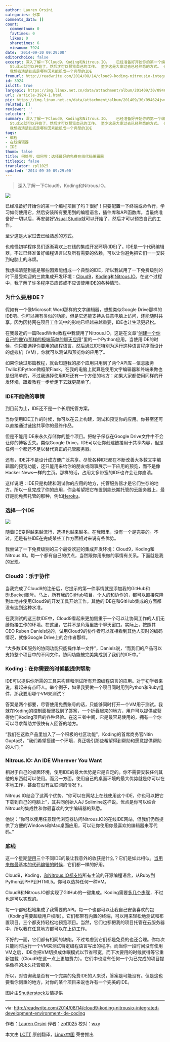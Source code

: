 ```yaml
---
author: Lauren Orsini
categories: 分享
comments_data: []
count:
  commentnum: 0
  favtimes: 0
  likes: 0
  sharetimes: 6
  viewnum: 7924
date: '2014-09-30 09:29:00'
editorchoice: false
excerpt: 深入了解一下Cloud9，Koding和Nitrous.IO。   已经准备好开始你的第一个编程项目了吗？很好！只要配置一下终端或命令行，学习如何使用它，然后安装所有要用到的编程语言，插件库和API函数库。当最终准备好一切以后，再安装好Visual
  Studio就可以开始了，然后才可以预览自己的工作。 至少这是大家过去已经熟悉的方式。 也难怪初学程序员们逐渐喜欢上在线的集成开发环境(IDE)了。IDE是一个代码编辑器，不过已经准备好编程语言以及所有需要的依赖，可以让你避免把它们一一安装到电脑上的麻烦。
  我想搞清楚到底是哪些因素能组成一个典型的IDE
fromurl: http://readwrite.com/2014/08/14/cloud9-koding-nitrousio-integrated-development-environment-ide-coding
id: 3924
islctt: true
largepic: https://img.linux.net.cn/data/attachment/album/201409/30/094624jwvohhchdyvzdvo1.jpg
url: /article-3924-1.html
pic: https://img.linux.net.cn/data/attachment/album/201409/30/094624jwvohhchdyvzdvo1.jpg.thumb.jpg
related: []
reviewer: ''
selector: ''
summary: 深入了解一下Cloud9，Koding和Nitrous.IO。   已经准备好开始你的第一个编程项目了吗？很好！只要配置一下终端或命令行，学习如何使用它，然后安装所有要用到的编程语言，插件库和API函数库。当最终准备好一切以后，再安装好Visual
  Studio就可以开始了，然后才可以预览自己的工作。 至少这是大家过去已经熟悉的方式。 也难怪初学程序员们逐渐喜欢上在线的集成开发环境(IDE)了。IDE是一个代码编辑器，不过已经准备好编程语言以及所有需要的依赖，可以让你避免把它们一一安装到电脑上的麻烦。
  我想搞清楚到底是哪些因素能组成一个典型的IDE
tags:
- 编程
- 在线编辑器
- IDE
thumb: false
title: 何处写，如何写：选择最好的免费在线代码编辑器
titlepic: false
translator: zpl1025
updated: '2014-09-30 09:29:00'
---
```



> 
> 深入了解一下Cloud9，Koding和Nitrous.IO。
> 
> 
> 


![](/data/attachment/album/201409/30/094624jwvohhchdyvzdvo1.jpg)


已经准备好开始你的第一个编程项目了吗？很好！只要配置一下终端或命令行，学习如何使用它，然后安装所有要用到的编程语言，插件库和API函数库。当最终准备好一切以后，再安装好[Visual Studio](http://www.visualstudio.com/)就可以开始了，然后才可以预览自己的工作。


至少这是大家过去已经熟悉的方式。


也难怪初学程序员们逐渐喜欢上在线的集成开发环境(IDE)了。IDE是一个代码编辑器，不过已经准备好编程语言以及所有需要的依赖，可以让你避免把它们一一安装到电脑上的麻烦。


我想搞清楚到底是哪些因素能组成一个典型的IDE，所以我试用了一下免费级别的时下最受欢迎的三款集成开发环境：[Cloud9](http://c9.io/)，[Koding](https://koding.com/)和[Nitrous.IO](http://nitrous.io/)。在这个过程中，我了解了许多程序员应该或不应该使用IDE的各种情形。


### 为什么要用IDE？


假如有一个像Microsoft Word那样的文字编辑器，想想类似Google Drive那样的IDE吧。你可以拥有类似的功能，但是它还能支持从任意电脑上访问，还能随时共享。因为因特网在项目工作流中的影响已经越来越重要，IDE也让生活更轻松。


在我最近的一篇ReadWrite教程中我使用了Nitrous.IO，这是在文章“[创建一个你自己的像Yo那样的极端简单的聊天应用](http://readwrite.com/2014/07/11/one-click-messaging-app)”里的一个Python应用。当使用IDE的时候，你只要选择你要用的编程语言，然后通过IDE特别为运行这种语言程序而设计的虚拟机（VM），你就可以测试和预览你的应用了。


如果你读过那篇教程，就会知道我的那个应用只用到了两个API库－信息服务Twilio和Python微框架Flask。在我的电脑上就算是使用文字编辑器和终端来做也是很简单的，不过我选择使用IDE还有一个方便的地方：如果大家都使用同样的开发环境，跟着教程一步步走下去就更简单了。


### IDE不能做的事情


到目前为止，IDE还不是一个长期托管方案。


当你使用IDE工作的时候，你可以在云上构建，测试和预览你的应用。你甚至还可以直接通过链接共享你的最终作品。


但是不能用IDE来永久存储你的整个项目。把帖子保存在Google Drive文件中不会让你的博客丢失。类似Google Drive，IDE可以让你创建链接用于共享内容，但是任何一个都还不足以替代真正的托管服务器。


还有，IDE并不是设计成方便广泛共享。尽管各种IDE都在不断改善大多数文字编辑器的预览功能，还只能用来给你的朋友或同事展示一下应用的预览，而不是像Hacker News一样的主页。那样的话，占用太多带宽的IDE也许会让你崩溃。


这样说吧：IDE只是构建和测试你的应用的地方，托管服务器才是它们生存的地方。所以一旦完成了你的应用，你会希望把它布置到能长期托管的云服务器上，最好是能免费托管的那种，例如[Heroku](http://heroku.com/)。


### 选择一个IDE


![](http://a2.files.readwrite.com/image/upload/c_fit,w_630/MTIzNjEzMTg5MjA2NDc2MzAy.png)


随着IDE变得越来越流行，选择也越来越多。在我眼里，没有一个是完美的。不过，还是有些IDE在完成某些工作方面相对来说有些优势。


我尝试了一下免费级别的三个最受欢迎的集成开发环境：Cloud9，Koding和Nitrous.IO。每一个都有自己的优点，当然跟你用来做的事情有关系。下面就是我的发现。


### Cloud9：乐于协作


当我完成了Cloud9的注册后，它提示的第一件事情就是添加我的GitHub和BitBucket账号。马上，所有我的GitHub项目，个人的和协作的，都可以直接克隆到本地并使用Cloud9的开发工具开始工作。其他的IDE在和GitHub集成的方面都没有达到这种水准。


在我测试的这三款IDE中，Cloud9看起来更加侧重于一个可以让协同工作的人们无缝衔接工作的环境。在这里，它并不是角落里放个聊天窗口。实际上，按照其CEO Ruben Daniels说的，试用Cloud9的协作者可以互相看到其他人实时的编码情况，就像Google Drive上的合作者那样。


“大多数IDE服务的协同功能只能操作单一文件”，Daniels说，“而我们的产品可以支持整个项目中的不同文件。协同功能被完美集成到了我们的IDE中。”


### Koding：在你需要的时候能提供帮助


IDE可以提供你所需的工具来构建和测试所有开源编程语言的应用。对于初学者来说，看起来有点吓人。举个例子，如果我要做一个项目同时用到Python和Ruby组件，那我要用哪个VM来测试？


答案是两个都要，尽管使用免费账号的话，只能够同时打开一个VM用于测试。我就在Koding的控制面板里找到了答案，一个折叠起来的地方，用户可以提供或获得他们Koding项目的各种经验。在这三者中间，它是最容易使用的，拥有一个你可以寻求帮助并很快有人回答的地方。


“我们在这款产品里加入了一个积极的社区功能”，Koding的首席商务官Nitin Gupta说，“我们希望搭建一个环境，真正吸引那些希望得到帮助和愿意提供帮助的人们。”


### Nitrous.IO: An IDE Wherever You Want


相对于自己的桌面环境，使用IDE的最大优势是它是自足的。你不需要安装任何其他的东西就可以使用。而另一方面，使用自己的桌面环境的最大优势就是你可以在本地工作，甚至在没有互联网的情况下。


Nitrous.IO结合了这两个优势。“你可以在网站上在线使用这个IDE，你也可以把它下载到自己的电脑上”，其共同创始人AJ Solimine这样说。优点是你可以结合Nitrous的集成性和你最喜欢的文字编辑器的熟悉。


他说：“你可以使用任意现代浏览器访问Nitrous.IO的在线IDE网站，但我们仍然提供了方便的Windows和Mac桌面应用，可以让你使用你最喜欢的编辑器来写代码。”


### 底线


这一个星期[使用](http://help.nitrous.io/ide-general/)三个不同IDE的最让我意外的收获是什么？它们是如此相似。[当用来做最基本的代码编辑的时候](https://www.nitrous.io/desktop)，它们都一样的好用。


Cloud9，Koding，[和Nitrous.IO都支持](https://www.nitrous.io/desktop)所有主流的开源编程语言，从Ruby到Python到PHP到HTML5。你可以选择任何一种VM。


Cloud9和Nitrous.IO都实现了GitHub的一键集成。Koding需要[多几个步骤](https://koding.com/Activity/steps-clone-projects-github-koding-1-create-account-github-2-open-your-terminal-3)，不过也是可以实现的。


每一个都轻松地集成了我需要的API。每一个也都可以让我自己安装喜欢的包（Koding需要超级用户权限）。它们都带有内置的终端，可以用来轻松地测试和布置项目。三个都支持轻松地预览项目。当然，它们也都把我的项目托管在云服务器中，所以我在任意地方都可以在上边工作。


不好的一面，它们都有相同的缺陷，不过考虑到它们都是免费的也还合理。你每次只能同时运行一个VM来测试特定编程语言写出的程序。而当你一段时间没有使用VM之后，IDE会把VM切换成休眠模式以节省带宽，而下次要用的时候就得等它重新加载（Cloud9在这一点上更加费力）。它们中也没有任何一个为已完成的项目提供像样的永久托管服务。


所以，对咨询我是否有一个完美的免费IDE的人来说，答案是可能没有。但是这也要看你侧重的地方，对你的某个项目来说也许有一个完美的IDE。


图片由[Shutterstock](http://www.shutterstock.com/)友情提供




---


via: <http://readwrite.com/2014/08/14/cloud9-koding-nitrousio-integrated-development-environment-ide-coding>


作者：[Lauren Orsini](http://readwrite.com/author/lauren-orsini) 译者：[zpl1025](https://github.com/zpl1025) 校对：[wxy](https://github.com/wxy)


本文由 [LCTT](https://github.com/LCTT/TranslateProject) 原创翻译，[Linux中国](http://linux.cn/) 荣誉推出
